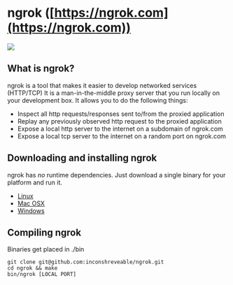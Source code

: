 # ngrok ([https://ngrok.com](https://ngrok.com))
![](https://ngrok.com/static/img/overview.png)

## What is ngrok?
ngrok is a tool that makes it easier to develop networked services (HTTP/TCP)
It is a man-in-the-middle proxy server that you run locally on your development box. It allows you to do the following things:

- Inspect all http requests/responses sent to/from the proxied application
- Replay any previously observed http request to the proxied application
- Expose a local http server to the internet on a subdomain of ngrok.com
- Expose a local tcp server to the internet on a random port on ngrok.com


## Downloading and installing ngrok
ngrok has _no_ runtime dependencies. Just download a single binary for your platform and run it.

- [Linux](https://dl.ngrok.com/linux_386/ngrok.zip)
- [Mac OSX](https://dl.ngrok.com/darwin_386/ngrok.zip)
- [Windows](https://dl.ngrok.com/windows_386/ngrok.zip)


## Compiling ngrok
Binaries get placed in ./bin

    git clone git@github.com:inconshreveable/ngrok.git
    cd ngrok && make
    bin/ngrok [LOCAL PORT]

